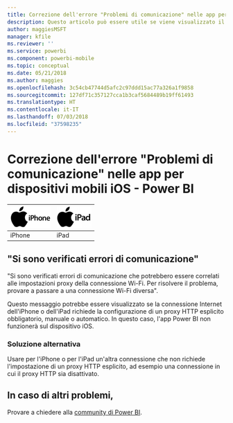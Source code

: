 ```yaml
---
title: Correzione dell'errore "Problemi di comunicazione" nelle app per dispositivi mobili iOS - Power BI
description: Questo articolo può essere utile se viene visualizzato il messaggio "Si sono verificati errori di comunicazione che potrebbero essere correlati alle impostazioni proxy della connessione Wi-Fi".
author: maggiesMSFT
manager: kfile
ms.reviewer: ''
ms.service: powerbi
ms.component: powerbi-mobile
ms.topic: conceptual
ms.date: 05/21/2018
ms.author: maggies
ms.openlocfilehash: 3c54cb47744d5afc2c97ddd15ac77a326a1f9858
ms.sourcegitcommit: 127df71c357127cca1b3caf5684489b19ff61493
ms.translationtype: HT
ms.contentlocale: it-IT
ms.lasthandoff: 07/03/2018
ms.locfileid: "37598235"
---
```

# <a name="fixing-communication-failures-in-ios-mobile-apps---power-bi"></a>Correzione dell'errore "Problemi di comunicazione" nelle app per dispositivi mobili iOS - Power BI

| ![iPhone](media/mobile-known-issues-with-the-iphone-app/iphone-logo-50-px.png) | ![iPad](media/mobile-known-issues-with-the-iphone-app/ipad-logo-50-px.png) |
|:--- |:--- |
| iPhone |iPad |

## <a name="we-encountered-communication-failures"></a>"Si sono verificati errori di comunicazione"
"Si sono verificati errori di comunicazione che potrebbero essere correlati alle impostazioni proxy della connessione Wi-Fi. Per risolvere il problema, provare a passare a una connessione Wi-Fi diversa".

Questo messaggio potrebbe essere visualizzato se la connessione Internet dell'iPhone o dell'iPad richiede la configurazione di un proxy HTTP esplicito obbligatorio, manuale o automatico. In questo caso, l'app Power BI non funzionerà sul dispositivo iOS.

### <a name="workaround"></a>Soluzione alternativa
Usare per l'iPhone o per l'iPad un'altra connessione che non richiede l'impostazione di un proxy HTTP esplicito, ad esempio una connessione in cui il proxy HTTP sia disattivato.

## <a name="other-issues"></a>In caso di altri problemi,
Provare a chiedere alla [community di Power BI](http://community.powerbi.com/).

